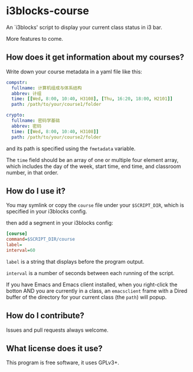 # i3blocks-course
An `i3blocks' script to display your current class status in i3 bar.

More features to come.

## How does it get information about my courses?
Write down your course metadata in a yaml file like this:

``` yaml
compstr:
  fullname: 计算机组成与体系结构
  abbrev: 计组
  time: [[Wed, 8:00, 10:40, H3108], [Thu, 16:20, 18:00, H2101]]
  path: /path/to/your/course1/folder

crypto:
  fullname: 密码学基础
  abbrev: 密码
  time: [[Wed, 8:00, 10:40, H3108]]
  path: /path/to/your/course2/folder
```

and its path is specified using the `fmetadata` variable.

The `time` field should be an array of one or multiple four element array,
which includes the day of the week, start time, end time,
and classroom number, in that order.

## How do I use it?
You may symlink or copy the `course` file under your `$SCRIPT_DIR`, which is specified in
your i3blocks config.

then add a segment in your i3blocks config:

``` ini
[course]
command=$SCRIPT_DIR/course
label=
interval=60
```

`label` is a string that displays before the program output.

`interval` is a number of seconds between each running of the script.

If you have Emacs and Emacs client installed, when you right-click the
botton AND you are currently in a class, an `emacsclient` frame with a
Dired buffer of the directory for your current class (the `path`) will
popup.

## How do I contribute?
Issues and pull requests always welcome.

## What license does it use?
This program is free software, it uses GPLv3+.
